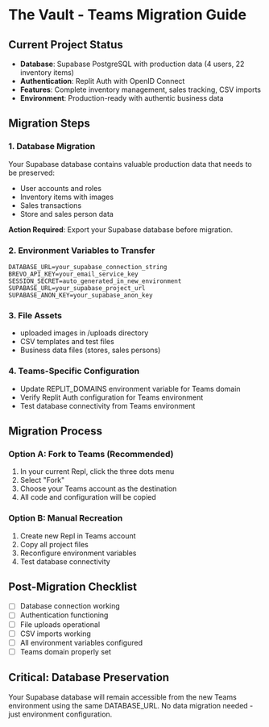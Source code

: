 # The Vault - Teams Migration Guide

## Current Project Status
- **Database**: Supabase PostgreSQL with production data (4 users, 22 inventory items)
- **Authentication**: Replit Auth with OpenID Connect
- **Features**: Complete inventory management, sales tracking, CSV imports
- **Environment**: Production-ready with authentic business data

## Migration Steps

### 1. Database Migration
Your Supabase database contains valuable production data that needs to be preserved:
- User accounts and roles
- Inventory items with images
- Sales transactions
- Store and sales person data

**Action Required**: Export your Supabase database before migration.

### 2. Environment Variables to Transfer
```
DATABASE_URL=your_supabase_connection_string
BREVO_API_KEY=your_email_service_key
SESSION_SECRET=auto_generated_in_new_environment
SUPABASE_URL=your_supabase_project_url
SUPABASE_ANON_KEY=your_supabase_anon_key
```

### 3. File Assets
- uploaded images in /uploads directory
- CSV templates and test files
- Business data files (stores, sales persons)

### 4. Teams-Specific Configuration
- Update REPLIT_DOMAINS environment variable for Teams domain
- Verify Replit Auth configuration for Teams environment
- Test database connectivity from Teams environment

## Migration Process

### Option A: Fork to Teams (Recommended)
1. In your current Repl, click the three dots menu
2. Select "Fork"
3. Choose your Teams account as the destination
4. All code and configuration will be copied

### Option B: Manual Recreation
1. Create new Repl in Teams account
2. Copy all project files
3. Reconfigure environment variables
4. Test database connectivity

## Post-Migration Checklist
- [ ] Database connection working
- [ ] Authentication functioning
- [ ] File uploads operational
- [ ] CSV imports working
- [ ] All environment variables configured
- [ ] Teams domain properly set

## Critical: Database Preservation
Your Supabase database will remain accessible from the new Teams environment using the same DATABASE_URL. No data migration needed - just environment configuration.